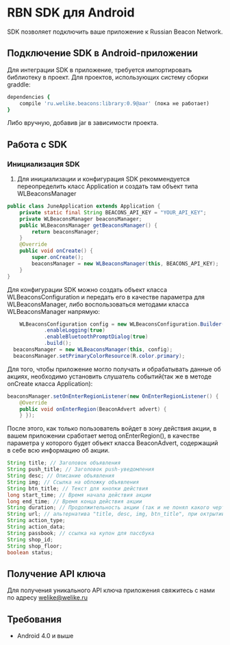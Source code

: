 RBN SDK для Android
==============

SDK позволяет подключить ваше приложение к Russian Beacon Network.

## Подключение SDK в Android-приложении

Для интеграции SDK в приложение, требуется импортировать библиотеку в проект. Для проектов, использующих систему сборки graddle:

```ruby
dependencies {
    compile 'ru.welike.beacons:library:0.9@aar' (пока не работает)
}
```

Либо вручную, добавив jar в зависимости проекта.

## Работа с SDK

### Инициализация SDK

1. Для инициализации и конфигурация SDK рекоммендуется переопределить класс Application и создать там объект типа WLBeaconsManager

```Java
public class JuneApplication extends Application {
    private static final String BEACONS_API_KEY = "YOUR_API_KEY"; 
    private WLBeaconsManager beaconsManager;
    public WLBeaconsManager getBeaconsManager() {
        return beaconsManager;
    }
    @Override
    public void onCreate() {
        super.onCreate();
        beaconsManager = new WLBeaconsManager(this, BEACONS_API_KEY);
    }
}
```

Для конфигурации SDK можно создать объект класса WLBeaconsConfiguration и передать его в качестве параметра для WLBeaconsManager, либо воспользоваться методами класса WLBeaconsManager напрямую:

```Java
	WLBeaconsConfiguration config = new WLBeaconsConfiguration.Builder()
            .enableLogging(true)
            .enableBluetoothPromptDialog(true)
            .build();
  beaconsManager = new WLBeaconsManager(this, config);
  beaconsManager.setPrimaryColorResource(R.color.primary);
```

Для того, чтобы приложение могло получать и обрабатывать данные об акциях, необходимо установить слушатель событий(так же в методе onCreate класса Application):

```Java
beaconsManager.setOnEnterRegionListener(new OnEnterRegionListener() {
    @Override
    public void onEnterRegion(BeaconAdvert advert) {
    } });
```

После этого, как только пользователь войдет в зону действия акции, в вашем приложении сработает метод onEnterRegion(), в качестве параметра у которого будет объект класса BeaconAdvert, содержащий в себе всю информацию об акции. 

```Java
String title; // Заголовок объявления
String push_title; // Заголовок push-уведомления
String desc; // Описание объявления
String img; // Ссылка на обложку объявления
String btn_title; // Текст для кнопки действия
long start_time; // Время начала действия акции
long end_time; // Время конца действия акции
String duration; // Продолжительность акции (так и не понял какого черта это строка)
String url; // альтернатива "title, desc, img, btn_title", при октрытии пуша отркываем урл в браузере
String action_type;
String action_data;
String passbook; // ссылка на купон для пассбука
String shop_id;
String shop_floor;
boolean status;
```
## Получение API ключа
Для получения уникального API ключа приложения свяжитесь с нами по адресу welike@welike.ru

## Требования

* Android 4.0 и выше
